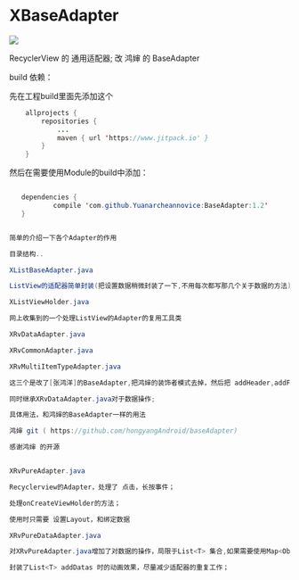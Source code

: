 # XBaseAdapter

[![](https://www.jitpack.io/v/Yuanarcheannovice/BaseAdapterDemo.svg)](https://www.jitpack.io/#Yuanarcheannovice/BaseAdapterDemo)

RecyclerView 的 通用适配器;  改 鸿婶 的 BaseAdapter

build 依赖：

先在工程build里面先添加这个
```java
	allprojects {
		repositories {
			...
			maven { url 'https://www.jitpack.io' }
		}
	}
 ```
 然后在需要使用Module的build中添加：
 ```java
 
 	dependencies {
	        compile 'com.github.Yuanarcheannovice:BaseAdapter:1.2'
	}

 ```
 ```java

简单的介绍一下各个Adapter的作用

目录结构..		

XListBaseAdapter.java	

ListView的适配器简单封装(把设置数据稍微封装了一下,不用每次都写那几个关于数据的方法)

XListViewHolder.java 

网上收集到的一个处理ListView的Adapter的复用工具类

XRvDataAdapter.java	

XRvCommonAdapter.java	

XRvMultiItemTypeAdapter.java	

这三个是改了[张鸿洋]的BaseAdapter,把鸿婶的装饰者模式去掉，然后把 addHeader,addFooter,糅合到MultiItemTypeAdapter里面,

同时继承XRvDataAdapter.java对于数据操作;

具体用法，和鸿婶的BaseAdapter一样的用法

鸿婶 git ( https://github.com/hongyangAndroid/baseAdapter)

感谢鸿婶 的开源


XRvPureAdapter.java	

Recyclerview的Adapter，处理了 点击，长按事件；

处理onCreateViewHolder的方法；

使用时只需要 设置Layout，和绑定数据

XRvPureDataAdapter.java

对XRvPureAdapter.java增加了对数据的操作，局限于List<T> 集合,如果需要使用Map<Obj,Obj>，直接继承XRvPureAdapter.java即可；

封装了List<T> addDatas 时的动画效果，尽量减少适配器的重复工作；
 ```

